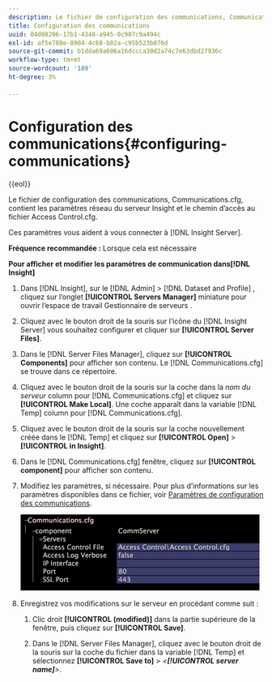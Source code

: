 ```yaml
---
description: Le fichier de configuration des communications, Communications.cfg, contient les paramètres réseau du serveur Insight et le chemin d’accès au fichier Access Control.cfg.
title: Configuration des communications
uuid: 04d08206-17b1-4348-a945-0c907c9a494c
exl-id: af5e788e-8904-4c68-b02a-c95b523b076d
source-git-commit: b1dda69a606a16dccca30d2a74c7e63dbd27936c
workflow-type: tm+mt
source-wordcount: '189'
ht-degree: 3%

---
```


# Configuration des communications{#configuring-communications}

{{eol}}

Le fichier de configuration des communications, Communications.cfg, contient les paramètres réseau du serveur Insight et le chemin d’accès au fichier Access Control.cfg.

Ces paramètres vous aident à vous connecter à [!DNL Insight Server].

**Fréquence recommandée :** Lorsque cela est nécessaire

**Pour afficher et modifier les paramètres de communication dans[!DNL Insight]**

1. Dans [!DNL Insight], sur le [!DNL Admin] > [!DNL Dataset and Profile] , cliquez sur l’onglet **[!UICONTROL Servers Manager]** miniature pour ouvrir l’espace de travail Gestionnaire de serveurs .
1. Cliquez avec le bouton droit de la souris sur l’icône du [!DNL Insight Server] vous souhaitez configurer et cliquer sur **[!UICONTROL Server Files]**.
1. Dans le [!DNL Server Files Manager], cliquez sur **[!UICONTROL Components]** pour afficher son contenu. Le [!DNL Communications.cfg] se trouve dans ce répertoire.
1. Cliquez avec le bouton droit de la souris sur la coche dans la *nom du serveur* column pour [!DNL Communications.cfg] et cliquez sur **[!UICONTROL Make Local]**. Une coche apparaît dans la variable [!DNL Temp] column pour [!DNL Communications.cfg].
1. Cliquez avec le bouton droit de la souris sur la coche nouvellement créée dans le [!DNL Temp] et cliquez sur **[!UICONTROL Open]** > **[!UICONTROL in Insight]**.
1. Dans le [!DNL Communications.cfg] fenêtre, cliquez sur **[!UICONTROL component]** pour afficher son contenu.
1. Modifiez les paramètres, si nécessaire. Pour plus d’informations sur les paramètres disponibles dans ce fichier, voir [Paramètres de configuration des communications](../../../home/c-inst-svr/c-cfg-stgs-ref/c-comm-cfg-stgs.md#concept-aed00587c7a1432fb487bd154aaea6b1).

   ![Infos sur l’étape](assets/cfg_communications_examplevalues.png)

1. Enregistrez vos modifications sur le serveur en procédant comme suit :

   1. Clic droit **[!UICONTROL (modified)]** dans la partie supérieure de la fenêtre, puis cliquez sur **[!UICONTROL Save]**.

   1. Dans le [!DNL Server Files Manager], cliquez avec le bouton droit de la souris sur la coche du fichier dans la variable [!DNL Temp] et sélectionnez **[!UICONTROL Save to]** > *&lt;**[!UICONTROL server name]**>*.
